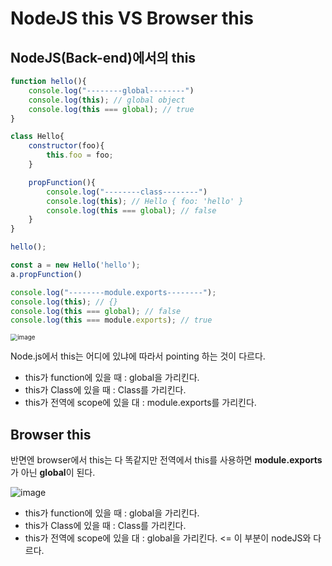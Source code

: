 # NodeJS this VS Browser this

 

## NodeJS(Back-end)에서의 this

```javascript
function hello(){
    console.log("--------global--------")
    console.log(this); // global object
    console.log(this === global); // true
}

class Hello{
    constructor(foo){
        this.foo = foo;
    }

    propFunction(){
        console.log("--------class--------")
        console.log(this); // Hello { foo: 'hello' }
        console.log(this === global); // false
    }
}

hello();

const a = new Hello('hello');
a.propFunction()

console.log("--------module.exports--------");
console.log(this); // {}
console.log(this === global); // false
console.log(this === module.exports); // true

```

<img src="https://user-images.githubusercontent.com/92770273/139189311-6c765cb0-9d16-438a-bcec-3b7f3242a11d.png" alt="image" style="zoom:70%;" />

  Node.js에서 this는 어디에 있냐에 따라서 pointing 하는 것이 다르다.

* this가 function에 있을 때 : global을 가리킨다.
* this가 Class에 있을 때 : Class를 가리킨다.
* this가 전역에 scope에 있을 대 : module.exports를 가리킨다.



## Browser this

반면엔 browser에서 this는 다 똑같지만 전역에서 this를 사용하면 **module.exports**가 아닌 **global**이 된다.

![image](https://user-images.githubusercontent.com/92770273/139169636-975a1134-503f-47db-90f1-cd2890d12d6a.png)



* this가 function에 있을 때 : global을 가리킨다.
* this가 Class에 있을 때 : Class를 가리킨다.
* this가 전역에 scope에 있을 대 : global을 가리킨다.  <= 이 부분이 nodeJS와 다르다.